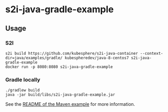 # s2i-java-gradle-example

## Usage

### S2I

    s2i build https://github.com/kubesphere/s2i-java-container --context-dir=java/examples/gradle/ kubespheredev/java-8-centos7 s2i-java-gradle-example
    docker run -p 8080:8080 s2i-java-gradle-example
 

### Gradle locally

    ./gradlew build
    java -jar build/libs/s2i-java-gradle-example.jar

See the [README of the Maven example](../maven/README.md) for more information.
